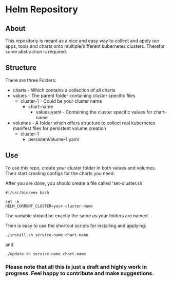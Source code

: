 # Helm Repository

## About
This repositoriy is meant as a nice and easy way to collect and apply 
our apps, tools and charts onto multiple/different kubernetes clusters.
Therefor some abstraction is required.

## Structure
There are three Folders:
* charts - Which contains a collection of all charts
* values - The parent folder containing cluster specific files
    * cluster-1 - Could be your cluster name
        * chart-name
            * values.yaml - Containing the cluster specific values for chart-name
* volumes - A folder which offers structure to collect real kubernetes manifest files for persistent volume creation
    * cluster-1
        * persistenVolume-1.yaml

## Use
To use this repo, create your cluster folder in both values and volumes.
Then start creating configs for the charts you need.

After you are done, you should create a file called 'set-cluster.sh'
```
#!/usr/bin/env bash

set -e 
HELM_CURRENT_CLUSTER=your-cluster-name
```
The variable should be exactly the same as your folders are named.

Then is easy to use the shortcut scripts for installing and applying:

` ./install.sh service-name chart-name `

and 

` ./update.sh service-name chart-name `


### Please note that all this is just a draft and highly work in progress. Feel happy to contribute and make suggestions.